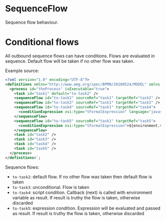 # SequenceFlow

Sequence flow behaviour.

# Conditional flows

All outbound sequence flows can have conditions. Flows are evaluated in sequence. Default flow will be taken if no other flow was taken.

Example source:

```xml
<?xml version="1.0" encoding="UTF-8"?>
<definitions xmlns="http://www.omg.org/spec/BPMN/20100524/MODEL" xmlns:xsi="http://www.w3.org/2001/XMLSchema-instance">
  <process id="theProcess" isExecutable="true">
    <task id="task1" default="to-task2" />
    <sequenceFlow id="to-task2" sourceRef="task1" targetRef="task2" />
    <sequenceFlow id="to-task3" sourceRef="task1" targetRef="task3" />
    <sequenceFlow id="to-task4" sourceRef="task1" targetRef="task4">
      <conditionExpression xsi:type="tFormalExpression" language="javascript">next(null, this.environment.variables.take4);</conditionExpression>
    </sequenceFlow>
    <sequenceFlow id="to-task5" sourceRef="task1" targetRef="task5">
      <conditionExpression xsi:type="tFormalExpression">${environment.variables.take5}</conditionExpression>
    </sequenceFlow>
    <task id="task2" />
    <task id="task3" />
    <task id="task4" />
    <task id="task5" />
  </process>
</definitions>`;
```

Sequence flows:

- `to-task2`: default flow. If no other flow was taken then default flow is taken
- `to-task3`: unconditional. Flow is taken
- `to-task4`: script condition. Callback (next) is called with environment variable as result. If result is truthy the flow is taken, otherwise discarded
- `to-task5`: expression condition. Expression will be evaluated and passed as result. If result is truthy the flow is taken, otherwise discarded
